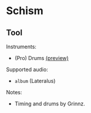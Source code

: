 # Schism

## Tool

Instruments:

  * (Pro) Drums [(preview)](http://pages.cs.wisc.edu/~tolly/customs/?title=schism&artist=tool)

Supported audio:

  * `album` (Lateralus)

Notes:

  * Timing and drums by Grinnz.

